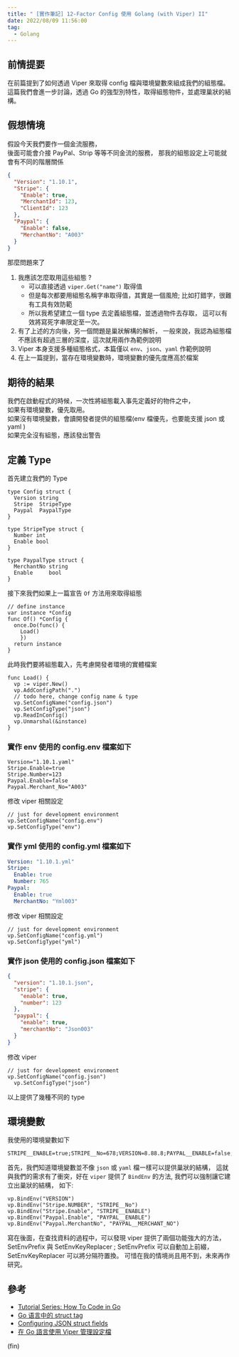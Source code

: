 ```yaml
---
title: " [實作筆記] 12-Factor Config 使用 Golang (with Viper) II"
date: 2022/08/09 11:56:00
tag:
  - Golang
---
```


## 前情提要

在前篇提到了如何透過 Viper 來取得 config 檔與環境變數來組成我們的組態檔。
這篇我們會進一步討論，透過 Go 的強型別特性，取得組態物件，並處理巢狀的結構。

## 假想情境

假設今天我們要作一個金流服務，  
後面可能會介接 PayPal、Strip 等等不同金流的服務，
那我的組態設定上可能就會有不同的階層關係

```json
{
  "Version": "1.10.1",
  "Stripe": {
    "Enable": true,
    "MerchantId": 123,
    "ClientId": 123
  },
  "Paypal": {
    "Enable": false,
    "MerchantNo": "A003"
  }
}
```

那麼問題來了

1. 我應該怎麼取用這些組態 ?
   - 可以直接透過 `viper.Get("name")` 取得值
   - 但是每次都要用組態名稱字串取得值，其實是一個風險;
     比如打錯字，很難有工具有效防範
   - 所以我希望建立一個 type 去定義組態檔，並透過物件去存取，
     這可以有效將寫死字串限定至一次。
2. 有了上述的方向後，另一個問題是巢狀解構的解析，
   一般來說，我認為組態檔不應該有超過三層的深度，這次就用兩作為範例說明
3. Viper 本身支援多種組態格式，本篇僅以 `env`、`json`、`yaml` 作範例說明
4. 在上一篇提到，當存在環境變數時，環境變數的優先度應高於檔案

## 期待的結果

我們在啟動程式的時候，一次性將組態載入事先定義好的物件之中，  
如果有環境變數，優先取用。  
如果沒有環境變數，會讀開發者提供的組態檔(env 檔優先，也要能支援 json 或 yaml )  
如果完全沒有組態，應該發出警告

## 定義 Type

首先建立我們的 Type

```golang
type Config struct {
  Version string
  Stripe  StripeType
  Paypal  PaypalType
}

type StripeType struct {
  Number int
  Enable bool
}

type PaypalType struct {
  MerchantNo string
  Enable     bool
}
```

接下來我們如果上一篇宣告 `Of` 方法用來取得組態

```golang
// define instance
var instance *Config
func Of() *Config {
  once.Do(func() {
    Load()
    })
  return instance
}
```

此時我們要將組態載入，先考慮開發者環境的實體檔案

```golang
func Load() {
  vp := viper.New()
  vp.AddConfigPath(".")
  // todo here, change config name & type
  vp.SetConfigName("config.json")
  vp.SetConfigType("json")
  vp.ReadInConfig()
  vp.Unmarshal(&instance)
}
```

### 實作 env 使用的 config.env 檔案如下

```env
Version="1.10.1.yaml"
Stripe.Enable=true
Stripe.Number=123
Paypal.Enable=false
Paypal.Merchant_No="A003"
```

修改 viper 相關設定

```golang
// just for development environment
vp.SetConfigName("config.env")
vp.SetConfigType("env")
```

### 實作 yml 使用的 config.yml 檔案如下

```yml
Version: "1.10.1.yml"
Stripe:
  Enable: true
  Number: 765
Paypal:
  Enable: true
  MerchantNo: "Yml003"
```

修改 viper 相關設定

```golang
// just for development environment
vp.SetConfigName("config.yml")
vp.SetConfigType("yml")
```

### 實作 json 使用的 config.json 檔案如下

```json
{
  "version": "1.10.1.json",
  "stripe": {
    "enable": true,
    "number": 123
  },
  "paypal": {
    "enable": true,
    "merchantNo": "Json003"
  }
}
```

修改 viper

```golang
// just for development environment
vp.SetConfigName("config.json")
  vp.SetConfigType("json")
```

以上提供了幾種不同的 type

## 環境變數

我使用的環境變數如下

```env
STRIPE__ENABLE=true;STRIPE__No=678;VERSION=8.88.8;PAYPAL__ENABLE=false;PAYPAL__MERCHANT_NO=ENV9999
```

首先，我們知道環境變數並不像 `json` 或 `yaml` 檔一樣可以提供巢狀的結構，
這就與我們的需求有了衝突，好在 `viper` 提供了 `BindEnv` 的方法, 我們可以強制讓它建立出巢狀的結構，
如下:

```golang
vp.BindEnv("VERSION")
vp.BindEnv("Stripe.NUMBER", "STRIPE__No")
vp.BindEnv("Stripe.Enable", "STRIPE__ENABLE")
vp.BindEnv("Paypal.Enable", "PAYPAL__ENABLE")
vp.BindEnv("Paypal.MerchantNo", "PAYPAL__MERCHANT_NO")
```

寫在後面，在查找資料的過程中，可以發現 viper 提供了兩個功能強大的方法，
SetEnvPrefix 與 SetEnvKeyReplacer ;
SetEnvPrefix 可以自動加上前綴，SetEnvKeyReplacer 可以將分隔符置換。
可惜在我的情境尚且用不到，未來再作研究。

## 參考

- [Tutorial Series: How To Code in Go](https://www.digitalocean.com/community/tutorials/how-to-use-struct-tags-in-go)
- [Go 语言中的 struct tag](https://zhuanlan.zhihu.com/p/32279896)
- [Configuring JSON struct fields](https://riptutorial.com/go/example/14157/configuring-json-struct-fields)
- [在 Go 語言使用 Viper 管理設定檔](https://blog.wu-boy.com/2017/10/go-configuration-with-viper/)

(fin)
